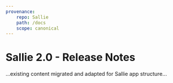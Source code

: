 ```yaml
---
provenance:
	repo: Sallie
	path: /docs
	scope: canonical
---
```

# Sallie 2.0 - Release Notes

...existing content migrated and adapted for Sallie app structure...
